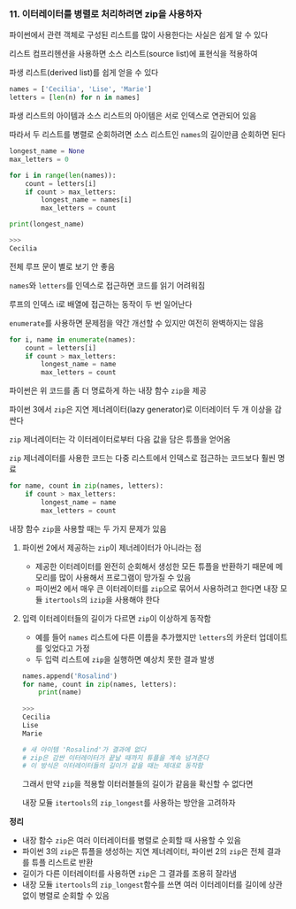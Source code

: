 ### 11. 이터레이터를 병렬로 처리하려면 zip을 사용하자

파이썬에서 관련 객체로 구성된 리스트를 많이 사용한다는 사실은 쉽게 알 수 있다

리스트 컴프리헨션을 사용하면 소스 리스트(source list)에 표현식을 적용하여

파생 리스트(derived list)를 쉽게 얻을 수 있다

```python
names = ['Cecilia', 'Lise', 'Marie']
letters = [len(n) for n in names]
```
파생 리스트의 아이템과 소스 리스트의 아이템은 서로 인덱스로 연관되어 있음

따라서 두 리스트를 병렬로 순회하려면 소스 리스트인 `names`의 길이만큼 순회하면 된다

```python
longest_name = None
max_letters = 0

for i in range(len(names)):
	count = letters[i]
	if count > max_letters:
		longest_name = names[i]
		max_letters = count

print(longest_name)

>>>
Cecilia
```
전체 루프 문이 별로 보기 안 좋음

`names`와 `letters`를 인덱스로 접근하면 코드를 읽기 어려워짐

루프의 인덱스 i로 배열에 접근하는 동작이 두 번 일어난다

`enumerate`를 사용하면 문제점을 약간 개선할 수 있지만 여전히 완벽하지는 않음

```python
for i, name in enumerate(names):
    count = letters[i]
    if count > max_letters:
        longest_name = name
        max_letters = count
```
파이썬은 위 코드를 좀 더 명료하게 하는 내장 함수 `zip`을 제공

파이썬 3에서 `zip`은 지연 제너레이터(lazy generator)로 이터레이터 두 개 이상을 감싼다

`zip` 제너레이터는 각 이터레이터로부터 다음 값을 담은 튜플을 얻어옴

`zip` 제너레이터를 사용한 코드는 다중 리스트에서 인덱스로 접근하는 코드보다 훨씬 명료

```python
for name, count in zip(names, letters):
    if count > max_letters:
        longest_name = name
        max_letters = count
```

내장 함수 `zip`을 사용할 때는 두 가지 문제가 있음

1. 파이썬 2에서 제공하는 `zip`이 제너레이터가 아니라는 점
	- 제공한 이터레이터를 완전히 순회해서 생성한 모든 튜플을 반환하기 때문에 메모리를 많이 사용해서 프로그램이 망가질 수 있음
	- 파이썬2 에서 매우 큰 이터레이터를 `zip`으로 묶어서 사용하려고 한다면 내장 모듈 `itertools`의 `izip`을 사용해야 한다
2. 입력 이터레이터들의 길이가 다르면 `zip`이 이상하게 동작함
	- 예를 들어 `names` 리스트에 다른 이름을 추가했지만 `letters`의 카운터 업데이트를 잊었다고 가정
	- 두 입력 리스트에 `zip`을 실행하면 예상치 못한 결과 발생
	
	```python
	names.append('Rosalind')
	for name, count in zip(names, letters):
	    print(name)
	    
	>>>
	Cecilia
	Lise
	Marie
	
	# 새 아이템 'Rosalind'가 결과에 없다
	# zip은 감싼 이터레이터가 끝날 때까지 튜플을 계속 넘겨준다
	# 이 방식은 이터레이터들의 길이가 같을 때는 제대로 동작함
	```
	그래서 만약 `zip`을 적용할 이터러블들의 길이가 같음을 확신할 수 없다면
	
	내장 모듈 `itertools`의 `zip_longest`를 사용하는 방안을 고려하자
 

**정리**

- 내장 함수 `zip`은 여러 이터레이터를 병렬로 순회할 때 사용할 수 있음
- 파이썬 3의 `zip`은 튜플을 생성하는 지연 제너레이터, 파이썬 2의 `zip`은 전체 결과를 튜플 리스트로 반환
- 길이가 다른 이터레이터를 사용하면 `zip`은 그 결과를 조용히 잘라냄
- 내장 모듈 `itertools`의 `zip_longest`함수를 쓰면 여러 이터레이터를 길이에 상관없이 병렬로 순회할 수 있음

